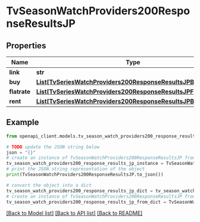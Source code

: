 # TvSeasonWatchProviders200ResponseResultsJP


## Properties

Name | Type | Description | Notes
------------ | ------------- | ------------- | -------------
**link** | **str** |  | [optional] 
**buy** | [**List[TvSeriesWatchProviders200ResponseResultsJPBuyInner]**](TvSeriesWatchProviders200ResponseResultsJPBuyInner.md) |  | [optional] 
**flatrate** | [**List[TvSeriesWatchProviders200ResponseResultsJPFlatrateInner]**](TvSeriesWatchProviders200ResponseResultsJPFlatrateInner.md) |  | [optional] 
**rent** | [**List[TvSeriesWatchProviders200ResponseResultsJPBuyInner]**](TvSeriesWatchProviders200ResponseResultsJPBuyInner.md) |  | [optional] 

## Example

```python
from openapi_client.models.tv_season_watch_providers200_response_results_jp import TvSeasonWatchProviders200ResponseResultsJP

# TODO update the JSON string below
json = "{}"
# create an instance of TvSeasonWatchProviders200ResponseResultsJP from a JSON string
tv_season_watch_providers200_response_results_jp_instance = TvSeasonWatchProviders200ResponseResultsJP.from_json(json)
# print the JSON string representation of the object
print(TvSeasonWatchProviders200ResponseResultsJP.to_json())

# convert the object into a dict
tv_season_watch_providers200_response_results_jp_dict = tv_season_watch_providers200_response_results_jp_instance.to_dict()
# create an instance of TvSeasonWatchProviders200ResponseResultsJP from a dict
tv_season_watch_providers200_response_results_jp_from_dict = TvSeasonWatchProviders200ResponseResultsJP.from_dict(tv_season_watch_providers200_response_results_jp_dict)
```
[[Back to Model list]](../README.md#documentation-for-models) [[Back to API list]](../README.md#documentation-for-api-endpoints) [[Back to README]](../README.md)


